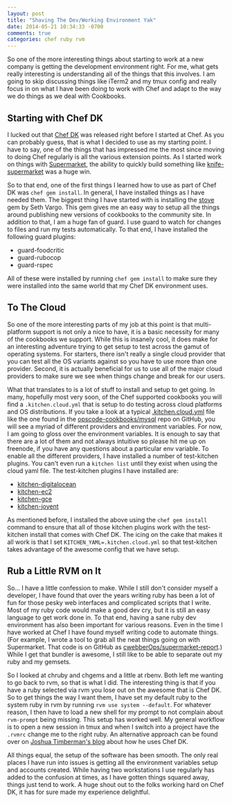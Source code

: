 ```yaml
---
layout: post
title: "Shaving The Dev/Working Environment Yak"
date: 2014-05-21 10:34:33 -0700
comments: true
categories: chef ruby rvm
---
```

So one of the more interesting things about starting to work at a new company is getting the development environment right. For me, what gets really interesting is understanding all of the things that this involves. I am going to skip discussing things like iTerm2 and my tmux config and really focus in on what I have been doing to work with Chef and adapt to the way we do things as we deal with Cookbooks.

## Starting with Chef DK

I lucked out that [Chef DK](http://www.getchef.com/downloads/chef-dk/) was released right before I started at Chef. As you can probably guess, that is what I decided to use as my starting point. I have to say, one of the things that has impressed me the most since moving to doing Chef regularly is all the various extension points. As I started work on things with [Supermarket](http://www.getchef.com/blog/2014/03/24/chef-supermarket-the-new-community-site/), the ability to quickly build something like [knife-supermarket](https://github.com/cwebberOps/knife-supermarket) was a huge win. 

So to that end, one of the first things I learned how to use as part of Chef DK was `chef gem install`. In general, I have installed things as I have needed them. The biggest thing I have started with is installing the [stove](https://github.com/sethvargo/stove) gem by Seth Vargo. This gem gives me an easy way to setup all the things around publishing new versions of cookbooks to the community site. In addition to that, I am a huge fan of guard. I use guard to watch for changes to files and run my tests automatically. To that end, I have installed the following guard plugins:

* guard-foodcritic 
* guard-rubocop 
* guard-rspec 

All of these were installed by running `chef gem install` to make sure they were installed into the same world that my Chef DK environment uses.

## To The Cloud

So one of the more interesting parts of my job at this point is that multi-platform support is not only a nice to have, it is a basic necessity for many of the cookbooks we support. While this is insanely cool, it does make for an interesting adventure trying to get setup to test across the gamut of operating systems. For starters, there isn't really a single cloud provider that you can test all the OS variants against so you have to use more than one provider. Second, it is actually beneficial for us to use all of the major cloud providers to make sure we see when things change and break for our users.

What that translates to is a lot of stuff to install and setup to get going. In many, hopefully most very soon, of the Chef supported cookbooks you will find a `.kitchen.cloud.yml` that is setup to do testing across cloud platforms and OS distributions. If you take a look at a typical [.kitchen.cloud.yml](https://github.com/opscode-cookbooks/mysql/blob/master/.kitchen.cloud.yml) file like the one found in the [opscode-cookbooks/mysql](https://github.com/opscode-cookbooks/mysql) repo on GitHub, you will see a myriad of different providers and environment variables. For now, I am going to gloss over the environment variables. It is enough to say that there are a lot of them and not always intuitive so please hit me up on freenode, if you have any questions about a particular env variable. To enable all the different providers, I have installed a number of test-kitchen plugins. You can't even run a `kitchen list` until they exist when using the cloud yaml file. The test-kitchen plugins I have installed are:

* [kitchen-digitalocean](https://github.com/test-kitchen/kitchen-digitalocean)
* [kitchen-ec2](https://github.com/test-kitchen/kitchen-ec2)
* [kitchen-gce](https://github.com/anl/kitchen-gce)
* [kitchen-joyent](https://github.com/test-kitchen/kitchen-joyent)

As mentioned before, I installed the above using the `chef gem install` command to ensure that all of those kitchen plugins work with the test-kitchen install that comes with Chef DK. The icing on the cake that makes it all work is that I set `KITCHEN_YAML=.kitchen.cloud.yml` so that test-kitchen takes advantage of the awesome config that we have setup.

## Rub a Little RVM on It

So... I have a little confession to make. While I still don't consider myself a developer, I have found that over the years writing ruby has been a lot of fun for those pesky web interfaces and complicated scripts that I write. Most of my ruby code would make a good dev cry, but it is still an easy language to get work done in. To that end, having a sane ruby dev environment has also been important for various reasons. Even in the time I have worked at Chef I have found myself writing code to automate things. (For example, I wrote a tool to grab all the neat things going on with Supermarket. That code is on GitHub as [cwebberOps/supermarket-report](https://github.com/cwebberOps/supermarket-report).) While I get that bundler is awesome, I still like to be able to separate out my ruby and my gemsets.

So I looked at chruby and chgems and a little at rbenv. Both left me wanting to go back to rvm, so that is what I did. The interesting thing is that if you have a ruby selected via rvm you lose out on the awesome that is Chef DK. So to get things the way I want them, I have set my default ruby to the system ruby in rvm by running `rvm use system --default`. For whatever reason, I then have to load a new shell for my prompt to not complain about `rvm-prompt` being missing. This setup has worked well. My general workflow is to open a new session in tmux and when I switch into a project have the `.rvmrc` change me to the right ruby. An alternative approach can be found over on [Joshua Timberman's blog](http://jtimberman.housepub.org/blog/2014/04/30/chefdk-and-ruby/) about how he uses Chef DK.

All things equal, the setup of the software has been smooth. The only real places I have run into issues is getting all the environment variables setup and accounts created. While having two workstations I use regularly has added to the confusion at times, as I have gotten things squared away, things just tend to work. A huge shout out to the folks working hard on Chef DK, it has for sure made my experience delightful.